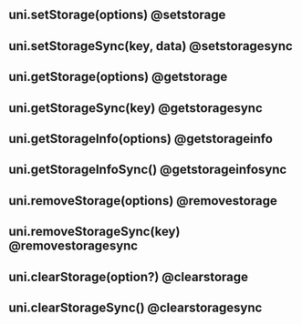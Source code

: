 ## uni.setStorage(options) @setstorage

<!-- UTSAPIJSON.storage.description -->

<!-- UTSAPIJSON.storage.param -->

<!-- UTSAPIJSON.storage.returnValue -->

<!-- UTSAPIJSON.storage.compatibility -->

<!-- UTSAPIJSON.storage.tutorial -->

## uni.setStorageSync(key, data) @setstoragesync

<!-- UTSAPIJSON.storage.description -->

<!-- UTSAPIJSON.storage.param -->

<!-- UTSAPIJSON.storage.returnValue -->

<!-- UTSAPIJSON.storage.compatibility -->

<!-- UTSAPIJSON.storage.tutorial -->

## uni.getStorage(options) @getstorage

<!-- UTSAPIJSON.storage.description -->

<!-- UTSAPIJSON.storage.param -->

<!-- UTSAPIJSON.storage.returnValue -->

<!-- UTSAPIJSON.storage.compatibility -->

<!-- UTSAPIJSON.storage.tutorial -->

## uni.getStorageSync(key) @getstoragesync

<!-- UTSAPIJSON.storage.description -->

<!-- UTSAPIJSON.storage.param -->

<!-- UTSAPIJSON.storage.returnValue -->

<!-- UTSAPIJSON.storage.compatibility -->

<!-- UTSAPIJSON.storage.tutorial -->

## uni.getStorageInfo(options) @getstorageinfo

<!-- UTSAPIJSON.storage.description -->

<!-- UTSAPIJSON.storage.param -->

<!-- UTSAPIJSON.storage.returnValue -->

<!-- UTSAPIJSON.storage.compatibility -->

<!-- UTSAPIJSON.storage.tutorial -->

## uni.getStorageInfoSync() @getstorageinfosync

<!-- UTSAPIJSON.storage.description -->

<!-- UTSAPIJSON.storage.param -->

<!-- UTSAPIJSON.storage.returnValue -->

<!-- UTSAPIJSON.storage.compatibility -->

<!-- UTSAPIJSON.storage.tutorial -->

## uni.removeStorage(options) @removestorage

<!-- UTSAPIJSON.storage.description -->

<!-- UTSAPIJSON.storage.param -->

<!-- UTSAPIJSON.storage.returnValue -->

<!-- UTSAPIJSON.storage.compatibility -->

<!-- UTSAPIJSON.storage.tutorial -->

## uni.removeStorageSync(key) @removestoragesync

<!-- UTSAPIJSON.storage.description -->

<!-- UTSAPIJSON.storage.param -->

<!-- UTSAPIJSON.storage.returnValue -->

<!-- UTSAPIJSON.storage.compatibility -->

<!-- UTSAPIJSON.storage.tutorial -->

## uni.clearStorage(option?) @clearstorage

<!-- UTSAPIJSON.storage.description -->

<!-- UTSAPIJSON.storage.param -->

<!-- UTSAPIJSON.storage.returnValue -->

<!-- UTSAPIJSON.storage.compatibility -->

<!-- UTSAPIJSON.storage.tutorial -->

## uni.clearStorageSync() @clearstoragesync

<!-- UTSAPIJSON.storage.description -->

<!-- UTSAPIJSON.storage.param -->

<!-- UTSAPIJSON.storage.returnValue -->

<!-- UTSAPIJSON.storage.compatibility -->

<!-- UTSAPIJSON.storage.tutorial -->

<!-- UTSAPIJSON.general_type.name -->

<!-- UTSAPIJSON.general_type.param -->